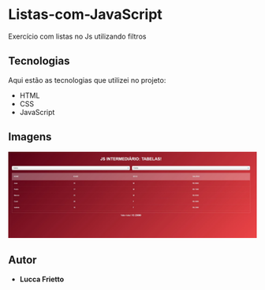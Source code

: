 # Listas-com-JavaScript

Exercício com listas no Js utilizando filtros

## Tecnologias 

Aqui estão as tecnologias que utilizei no projeto:

* HTML
* CSS
* JavaScript

## Imagens

![tabela](https://github.com/Lusketaa/Listas-com-JavaScript/blob/master/assets/tabela.JPG)

## Autor

* **Lucca Frietto**

